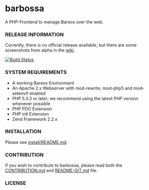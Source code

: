 barbossa
========

A PHP-Frontend to manage Bareos over the web.

### RELEASE INFORMATION

Currently, there is no official release available, but there are some screenshots from alpha in the [wiki](https://github.com/fbergkemper/barbossa/wiki/Screenshots).

[![Build Status](https://travis-ci.org/fbergkemper/barbossa.png?branch=master)](https://travis-ci.org/fbergkemper/barbossa)

### SYSTEM REQUIREMENTS

* A working Bareos Environment
* An Apache 2.x Webserver with mod-rewrite, mod-php5 and mod-setenvif enabled
* PHP 5.3.3 or later; we recommend using the latest PHP version whenever possible
* PHP PDO Extension
* PHP intl Extension
* Zend Framework 2.2.x

### INSTALLATION

Please see [install/README.md](install/README.md).

### CONTRIBUTION

If you wish to contribute to barbossa, please read both the
[CONTRIBUTION.md](CONTRIBUTION.md) and [README-GIT.md](README-GIT.md) file.

### LICENSE

